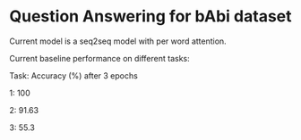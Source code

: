 # Question Answering for bAbi dataset

Current model is a seq2seq model with per word attention.

Current baseline performance on different tasks:

Task: Accuracy (%) after 3 epochs

1: 100

2: 91.63

3: 55.3
